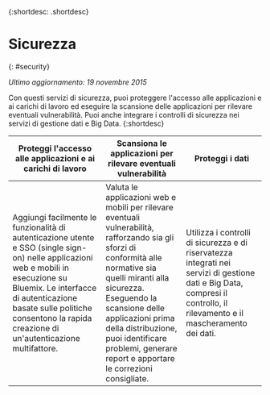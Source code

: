 {:shortdesc: .shortdesc} 


# Sicurezza
{: #security}

*Ultimo aggiornamento: 19 novembre 2015*

Con questi
servizi di sicurezza, puoi proteggere l'accesso alle applicazioni e ai
carichi di lavoro ed eseguire la scansione delle applicazioni per rilevare
eventuali vulnerabilità. Puoi anche integrare i controlli di sicurezza nei
servizi di gestione dati e Big Data. 
{:shortdesc}


Proteggi l'accesso alle applicazioni e ai carichi di lavoro | Scansiona le applicazioni per rilevare eventuali vulnerabilità | Proteggi i dati
---- | ---- | ----
Aggiungi facilmente le funzionalità di autenticazione utente e SSO (single sign-on) nelle applicazioni web e mobili in esecuzione su Bluemix. Le interfacce di autenticazione basate sulle politiche consentono la rapida creazione di un'autenticazione multifattore. | Valuta le applicazioni web e mobili per rilevare eventuali vulnerabilità, rafforzando sia gli sforzi di conformità alle normative sia quelli miranti alla sicurezza. Eseguendo la scansione delle applicazioni prima della distribuzione, puoi identificare problemi, generare report e apportare le correzioni consigliate. | Utilizza i controlli di sicurezza e di riservatezza integrati nei servizi di gestione dati e Big Data, compresi il controllo, il rilevamento e il mascheramento dei dati.
